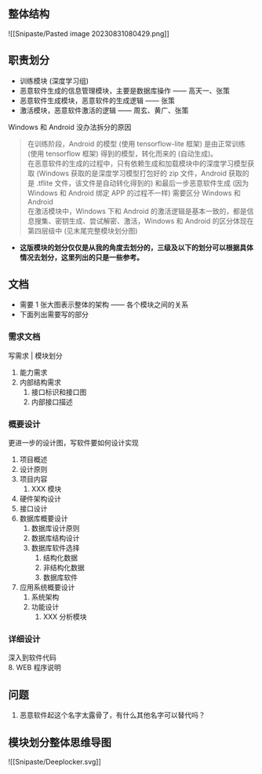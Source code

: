 ## 整体结构

![[Snipaste/Pasted image 20230831080429.png]]

## 职责划分

- 训练模块 (深度学习组)
- 恶意软件生成的信息管理模块，主要是数据库操作 —— 高天一、张策
- 恶意软件生成模块，恶意软件的生成逻辑 —— 张策
- 激活模块，恶意软件激活的逻辑 —— 周玄、黄广、张策

Windows 和 Android 没办法拆分的原因

> 在训练阶段，Android 的模型 (使用 tensorflow-lite 框架) 是由正常训练 (使用 tensorflow 框架) 得到的模型，转化而来的 (自动生成)。  
> 在恶意软件的生成的过程中，只有依赖生成和加载模块中的深度学习模型获取 (Windows 获取的是深度学习模型打包好的 zip 文件，Android 获取的是 .tflite 文件，该文件是自动转化得到的) 和最后一步恶意软件生成 (因为 Windows 和 Android 绑定 APP 的过程不一样) 需要区分 Windows 和 Android  
> 在激活模块中，Windows 下和 Android 的激活逻辑是基本一致的，都是信息搜集、密钥生成、尝试解密、激活，Windows 和 Android 的区分体现在第四层级中 (见末尾完整模块划分图)

- **这版模块的划分仅仅是从我的角度去划分的，三级及以下的划分可以根据具体情况去划分，这里列出的只是一些参考。**

## 文档

- 需要 1 张大图表示整体的架构 —— 各个模块之间的关系  
- 下面列出需要写的部分

### 需求文档

写需求 | 模块划分

1. 能力需求
2. 内部结构需求
	1. 接口标识和接口图
	2. 内部接口描述

### 概要设计

更进一步的设计图，写软件要如何设计实现

1. 项目概述
2. 设计原则
3. 项目内容
	1. XXX 模块
4. 硬件架构设计
5. 接口设计
6. 数据库概要设计  
	1. 数据库设计原则
	2. 数据库结构设计
	3. 数据库软件选择
		1. 结构化数据
		2. 非结构化数据
		3. 数据库软件
7. 应用系统概要设计
	1. 系统架构
	2. 功能设计
		1. XXX 分析模块

### 详细设计

深入到软件代码  
8. WEB 程序说明

## 问题

1. 恶意软件起这个名字太露骨了，有什么其他名字可以替代吗？

## 模块划分整体思维导图

![[Snipaste/Deeplocker.svg]]
